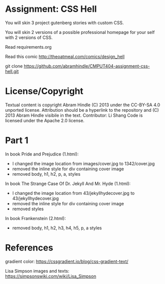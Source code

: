 Assignment: CSS Hell
====================

You will skin 3 project gutenberg stories with custom CSS.

You will skin 2 versions of a possible professional homepage for your
self with 2 versions of CSS.

Read requirements.org

Read this comic http://theoatmeal.com/comics/design_hell

git clone https://github.com/abramhindle/CMPUT404-assignment-css-hell.git

License/Copyright
=================

Textual content is copyright Abram Hindle (C) 2013 under the CC-BY-SA
4.0 unported license. Attribution should be a hyperlink to the
repository and (C) 2013 Abram Hindle visibile in the text.
Contributor: Li Shang
Code is licensed under the Apache 2.0 license.

Part 1
======
In book Pride and Prejudice (1.html):
- I changed the image location from images/cover.jpg to 1342/cover.jpg
- removed the inline style for div containing cover image
- removed body, h1, h2, p, a, styles

In book The Strange Case Of Dr. Jekyll And Mr. Hyde (1.html):
- I changed the image location from 43/jekyllhydecover.jpg to 43/jekyllhydecover.jpg
- removed the inline style for div containing cover image
- removed styles

In book Frankenstein (2.html):
- removed body, h1, h2, h3, h4, h5, p, a styles

References
==========
gradient color: https://cssgradient.io/blog/css-gradient-text/

Lisa Simpson images and texts: https://simpsonswiki.com/wiki/Lisa_Simpson
